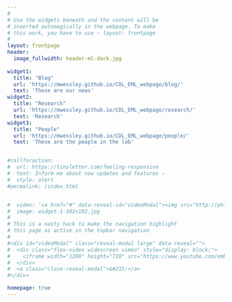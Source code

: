 ```yaml
---
#
# Use the widgets beneath and the content will be
# inserted automagically in the webpage. To make
# this work, you have to use › layout: frontpage
#
layout: frontpage
header:
  image_fullwidth: header-ml-dark.jpg
  
widget1:
  title: "Blog"
  url: 'https://mwessley.github.io/CDL_EML_webpage/blog/'
  text: 'These are our news'
widget2:
  title: "Research"
  url: 'https://mwessley.github.io/CDL_EML_webpage/research/'
  text: 'Research'
widget3:
  title: "People"
  url: 'https://mwessley.github.io/CDL_EML_webpage/people/'
  text: 'These are the people in the lab'


#callforaction:
#  url: https://tinyletter.com/feeling-responsive
#  text: Inform me about new updates and features ›
#  style: alert
#permalink: /index.html


#  video: '<a href="#" data-reveal-id="videoModal"><img src="http://phlow.github.io/feeling-responsive/images/start-video-feeling-responsive-302x182.jpg" width="302" height="182" alt=""/></a>'
#  image: widget-1-302x182.jpg
#
# This is a nasty hack to make the navigation highlight
# this page as active in the topbar navigation
#
#<div id="videoModal" class="reveal-modal large" data-reveal="">
#  <div class="flex-video widescreen vimeo" style="display: block;">
#    <iframe width="1280" height="720" src="https://www.youtube.com/embed/3b5zCFSmVvU" frameborder="0" allowfullscreen></iframe>
#  </div>
#  <a class="close-reveal-modal">&#215;</a>
#</div>

homepage: true
---
```


